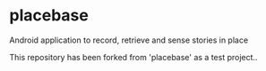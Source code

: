 placebase
=========

Android application to record, retrieve and sense stories in place

This repository has been forked from 'placebase' as  a test project..
